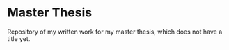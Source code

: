 # Master Thesis 
Repository of my written work for my master thesis, which does not have a title yet. 
